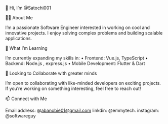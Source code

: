  
👋 Hi, I’m @Satochi001

👨‍💻 About Me

I’m a passionate Software Engineer interested in working on cool and innovative projects. I enjoy solving complex problems and building scalable applications.

🚀 What I’m Learning

I’m currently expanding my skills in:
	• Frontend: Vue.js, TypeScript
	• Backend: Node.js , express.js 
	• Mobile Development: Flutter & Dart
    

🤝 Looking to Collaborate with greater minds

I’m open to collaborating with like-minded developers on exciting projects. 
If you’re working on something interesting, feel free to reach out!

📫 Connect with Me

Email address: @abanobie01@gmail.com
linkdin: @emmytech. 
instagram: @softwareguy






